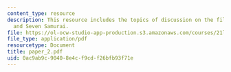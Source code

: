 ```yaml
---
content_type: resource
description: This resource includes the topics of discussion on the film Quixote,
  and Seven Samurai.
file: https://ol-ocw-studio-app-production.s3.amazonaws.com/courses/21l-706-studies-in-film-fall-2005/0ac9ab9c90408e4cf9cdf26bfb93f71e_paper_2.pdf
file_type: application/pdf
resourcetype: Document
title: paper_2.pdf
uid: 0ac9ab9c-9040-8e4c-f9cd-f26bfb93f71e
---
```


